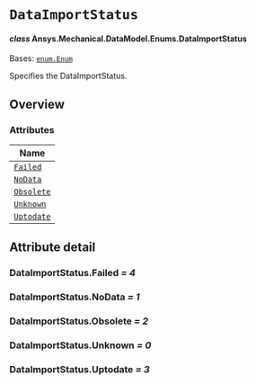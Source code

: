 # `DataImportStatus`

<a id="ansys.mechanical.stubs.v242.Ansys.Mechanical.DataModel.Enums.DataImportStatus"></a>

#### *class* Ansys.Mechanical.DataModel.Enums.DataImportStatus

Bases: [`enum.Enum`](https://docs.python.org/3/library/enum.html#enum.Enum)

Specifies the DataImportStatus.

<!-- !! processed by numpydoc !! -->

<a id="overview"></a>

## Overview

### Attributes

| Name |
| ------------------------------------------------------------------------------------------------------------------ |
| [`Failed`](#DataImportStatus.Failed) |
| [`NoData`](#DataImportStatus.NoData) |
| [`Obsolete`](#DataImportStatus.Obsolete) |
| [`Unknown`](#DataImportStatus.Unknown) |
| [`Uptodate`](#DataImportStatus.Uptodate) |

<a id="attribute-detail"></a>

## Attribute detail

<a id="DataImportStatus.Failed"></a>

### DataImportStatus.Failed *= 4*

<a id="DataImportStatus.NoData"></a>

### DataImportStatus.NoData *= 1*

<a id="DataImportStatus.Obsolete"></a>

### DataImportStatus.Obsolete *= 2*

<a id="DataImportStatus.Unknown"></a>

### DataImportStatus.Unknown *= 0*

<a id="DataImportStatus.Uptodate"></a>

### DataImportStatus.Uptodate *= 3*


